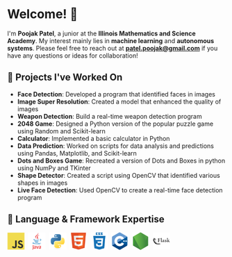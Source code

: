 # Welcome! 👋

I'm **Poojak Patel**, a junior at the **Illinois Mathematics and Science Academy**. My interest mainly lies in **machine learning** and **autonomous systems**. Please feel free to reach out at **patel.poojak@gmail.com** if you have any questions or ideas for collaboration!


## 🌱 Projects I've Worked On

- **Face Detection**: Developed a program that identified faces in images
- **Image Super Resolution**: Created a model that enhanced the quality of images
- **Weapon Detection**: Build a real-time weapon detection program
- **2048 Game**: Designed a Python version of the popular puzzle game using Random and Scikit-learn
- **Calculator**: Implemented a basic calculator in Python
- **Data Prediction**: Worked on scripts for data analysis and predictions using Pandas, Matplotlib, and Scikit-learn
- **Dots and Boxes Game**: Recreated a version of Dots and Boxes in python using NumPy and TKinter
- **Shape Detector**: Created a script using OpenCV that identified various shapes in images 
- **Live Face Detection**: Used OpenCV to create a real-time face detection program

## 🌟 Language & Framework Expertise

<div> <img src="https://github.com/devicons/devicon/blob/master/icons/javascript/javascript-original.svg" title="JavaScript" alt="JavaScript" width="40" height="40"/>&nbsp; <img src="https://github.com/devicons/devicon/blob/master/icons/java/java-original-wordmark.svg" title="Java" alt="Java" width="40" height="40"/>&nbsp; <img src="https://github.com/devicons/devicon/blob/master/icons/python/python-original.svg" title="Python" alt="Python" width="40" height="40"/>&nbsp; <img src="https://github.com/devicons/devicon/blob/master/icons/html5/html5-original.svg" title="HTML5" alt="HTML" width="40" height="40"/>&nbsp; <img src="https://github.com/devicons/devicon/blob/master/icons/css3/css3-plain-wordmark.svg" title="CSS3" alt="CSS" width="40" height="40"/>&nbsp; <img src="https://github.com/devicons/devicon/blob/master/icons/cplusplus/cplusplus-original.svg" title="C++" alt="C++" width="40" height="40"/>&nbsp; <img src="https://github.com/devicons/devicon/blob/master/icons/nodejs/nodejs-original.svg" title="Node.js" alt="Node.js" width="40" height="40"/>&nbsp; <img src="https://github.com/devicons/devicon/blob/master/icons/flask/flask-original-wordmark.svg" title="Flask" alt="Flask" width="40" height="40"/> </div>
